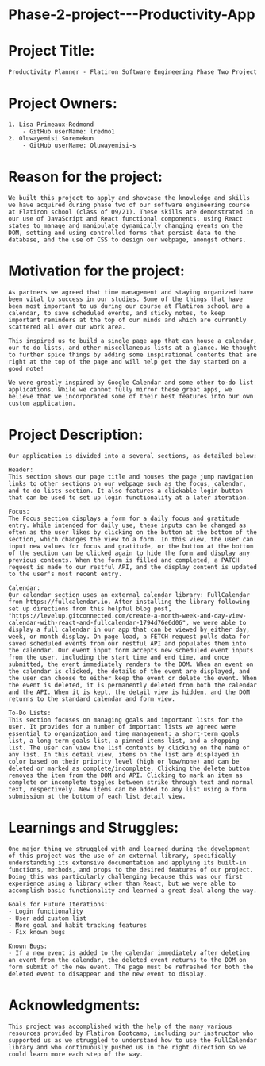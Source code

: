 # Phase-2-project---Productivity-App

# Project Title: 
    Productivity Planner - Flatiron Software Engineering Phase Two Project


# Project Owners: 
    1. Lisa Primeaux-Redmond 
        - GitHub userName: lredmo1 
    2. Oluwayemisi Soremekun 
        - GitHub userName: Oluwayemisi-s

# Reason for the project: 
    We built this project to apply and showcase the knowledge and skills we have acquired during phase two of our software engineering course at Flatiron school (class of 09/21). These skills are demonstrated in our use of JavaScript and React functional components, using React states to manage and manipulate dynamically changing events on the DOM, setting and using controlled forms that persist data to the database, and the use of CSS to design our webpage, amongst others.

# Motivation for the project: 
    As partners we agreed that time management and staying organized have been vital to success in our studies. Some of the things that have been most important to us during our course at Flatiron school are a calendar, to save scheduled events, and sticky notes, to keep important reminders at the top of our minds and which are currently scattered all over our work area.

    This inspired us to build a single page app that can house a calendar, our to-do lists, and other miscellaneous lists at a glance. We thought to further spice things by adding some inspirational contents that are right at the top of the page and will help get the day started on a good note!

    We were greatly inspired by Google Calendar and some other to-do list applications. While we cannot fully mirror these great apps, we believe that we incorporated some of their best features into our own custom application. 

# Project Description: 
    Our application is divided into a several sections, as detailed below:

    Header:
    This section shows our page title and houses the page jump navigation links to other sections on our webpage such as the focus, calendar, and to-do lists section. It also features a clickable login button that can be used to set up login functionality at a later iteration.

    Focus:
    The Focus section displays a form for a daily focus and gratitude entry. While intended for daily use, these inputs can be changed as often as the user likes by clicking on the button at the bottom of the section, which changes the view to a form. In this view, the user can input new values for focus and gratitude, or the button at the bottom of the section can be clicked again to hide the form and display any previous contents. When the form is filled and completed, a PATCH request is made to our restful API, and the display content is updated to the user's most recent entry.

    Calendar:
    Our calendar section uses an external calendar library: FullCalendar from https://fullcalendar.io. After installing the library following set up directions from this helpful blog post, "https://levelup.gitconnected.com/create-a-month-week-and-day-view-calendar-with-react-and-fullcalendar-1794d76e6d06", we were able to display a full calendar in our app that can be viewed by either day, week, or month display. On page load, a FETCH request pulls data for saved scheduled events from our restful API and populates them into the calendar. Our event input form accepts new scheduled event inputs from the user, including the start time and end time, and once submitted, the event immediately renders to the DOM. When an event on the calendar is clicked, the details of the event are displayed, and the user can choose to either keep the event or delete the event. When the event is deleted, it is permanently deleted from both the calendar and the API. When it is kept, the detail view is hidden, and the DOM returns to the standard calendar and form view.

    To-Do Lists:
    This section focuses on managing goals and important lists for the user. It provides for a number of important lists we agreed were essential to organization and time management: a short-term goals list, a long-term goals list, a pinned items list, and a shopping list. The user can view the list contents by clicking on the name of any list. In this detail view, items on the list are displayed in color based on their priority level (high or low/none) and can be deleted or marked as complete/incomplete. Clicking the delete button removes the item from the DOM and API. Clicking to mark an item as complete or incomplete toggles between strike through text and normal text, respectively. New items can be added to any list using a form submission at the bottom of each list detail view.

# Learnings and Struggles:
    One major thing we struggled with and learned during the development of this project was the use of an external library, specifically understanding its extensive documentation and applying its built-in functions, methods, and props to the desired features of our project. Doing this was particularly challenging because this was our first experience using a library other than React, but we were able to accomplish basic functionality and learned a great deal along the way.

    Goals for Future Iterations:
    - Login functionality
    - User add custom list
    - More goal and habit tracking features
    - Fix known bugs

    Known Bugs: 
    - If a new event is added to the calendar immediately after deleting an event from the calendar, the deleted event returns to the DOM on form submit of the new event. The page must be refreshed for both the deleted event to disappear and the new event to display.

# Acknowledgments:
    This project was accomplished with the help of the many various resources provided by Flatiron Bootcamp, including our instructor who supported us as we struggled to understand how to use the FullCalendar library and who continuously pushed us in the right direction so we could learn more each step of the way. 
